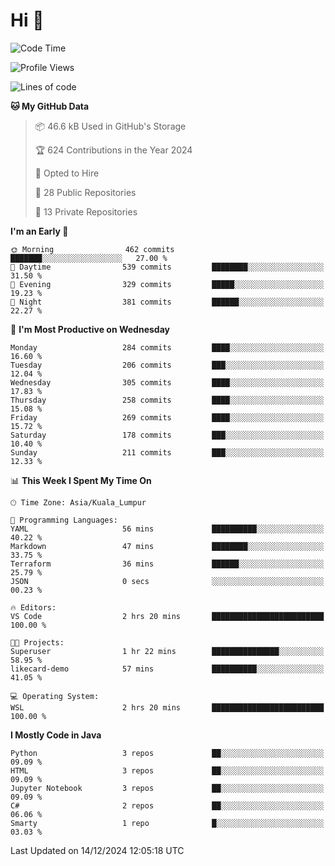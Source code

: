 <h1>Hi 👋</h1>

<!--START_SECTION:waka-->
![Code Time](http://img.shields.io/badge/Code%20Time-803%20hrs%2022%20mins-blue)

![Profile Views](http://img.shields.io/badge/Profile%20Views-1-blue)

![Lines of code](https://img.shields.io/badge/From%20Hello%20World%20I%27ve%20Written-1.3%20million%20lines%20of%20code-blue)

**🐱 My GitHub Data** 

> 📦 46.6 kB Used in GitHub's Storage 
 > 
> 🏆 624 Contributions in the Year 2024
 > 
> 💼 Opted to Hire
 > 
> 📜 28 Public Repositories 
 > 
> 🔑 13 Private Repositories 
 > 
**I'm an Early 🐤** 

```text
🌞 Morning                462 commits         ███████░░░░░░░░░░░░░░░░░░   27.00 % 
🌆 Daytime                539 commits         ████████░░░░░░░░░░░░░░░░░   31.50 % 
🌃 Evening                329 commits         █████░░░░░░░░░░░░░░░░░░░░   19.23 % 
🌙 Night                  381 commits         ██████░░░░░░░░░░░░░░░░░░░   22.27 % 
```
📅 **I'm Most Productive on Wednesday** 

```text
Monday                   284 commits         ████░░░░░░░░░░░░░░░░░░░░░   16.60 % 
Tuesday                  206 commits         ███░░░░░░░░░░░░░░░░░░░░░░   12.04 % 
Wednesday                305 commits         ████░░░░░░░░░░░░░░░░░░░░░   17.83 % 
Thursday                 258 commits         ████░░░░░░░░░░░░░░░░░░░░░   15.08 % 
Friday                   269 commits         ████░░░░░░░░░░░░░░░░░░░░░   15.72 % 
Saturday                 178 commits         ███░░░░░░░░░░░░░░░░░░░░░░   10.40 % 
Sunday                   211 commits         ███░░░░░░░░░░░░░░░░░░░░░░   12.33 % 
```


📊 **This Week I Spent My Time On** 

```text
🕑︎ Time Zone: Asia/Kuala_Lumpur

💬 Programming Languages: 
YAML                     56 mins             ██████████░░░░░░░░░░░░░░░   40.22 % 
Markdown                 47 mins             ████████░░░░░░░░░░░░░░░░░   33.75 % 
Terraform                36 mins             ██████░░░░░░░░░░░░░░░░░░░   25.79 % 
JSON                     0 secs              ░░░░░░░░░░░░░░░░░░░░░░░░░   00.23 % 

🔥 Editors: 
VS Code                  2 hrs 20 mins       █████████████████████████   100.00 % 

🐱‍💻 Projects: 
Superuser                1 hr 22 mins        ███████████████░░░░░░░░░░   58.95 % 
likecard-demo            57 mins             ██████████░░░░░░░░░░░░░░░   41.05 % 

💻 Operating System: 
WSL                      2 hrs 20 mins       █████████████████████████   100.00 % 
```

**I Mostly Code in Java** 

```text
Python                   3 repos             ██░░░░░░░░░░░░░░░░░░░░░░░   09.09 % 
HTML                     3 repos             ██░░░░░░░░░░░░░░░░░░░░░░░   09.09 % 
Jupyter Notebook         3 repos             ██░░░░░░░░░░░░░░░░░░░░░░░   09.09 % 
C#                       2 repos             ██░░░░░░░░░░░░░░░░░░░░░░░   06.06 % 
Smarty                   1 repo              █░░░░░░░░░░░░░░░░░░░░░░░░   03.03 % 
```




 Last Updated on 14/12/2024 12:05:18 UTC
<!--END_SECTION:waka-->
